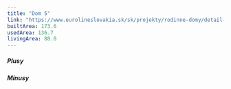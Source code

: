 ```yaml
---
title: "Dom 5"
link: "https://www.eurolineslovakia.sk/sk/projekty/rodinne-domy/detail-domu/RD-Bungalov-2074"
builtArea: 173.6
usedArea: 136.7
livingArea: 88.0
---
```


##### Plusy

##### Mínusy